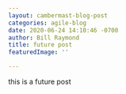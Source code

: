 ```yaml
---
layout: cambermast-blog-post
categories: agile-blog
date: 2020-06-24 14:10:46 -0700
author: Bill Raymond
title: future post
featuredImage: ''

---
```

this is a future post